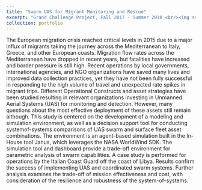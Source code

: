 ```yaml
---
title: "Swarm UAS for Migrant Monitoring and Rescue"
excerpt: "Grand Challenge Project, Fall 2017 - Summer 2018 <br/><img src='/images/swarm_animation.PNG'> <br/><img src='/images/swarm_vis.PNG'>"
collection: portfolio
---
```


The European migration crisis reached critical levels in 2015 due to a major influx of migrants taking the journey across the Mediterranean to Italy, Greece, and other European
coasts. Migration flow rates across the Mediterranean have dropped in recent years, but fatalities have increased and border pressure is still high. Recent operations by local governments,
international agencies, and NGO organizations have saved many lives and improved data collection practices, yet they have not been fully successful in responding to the high volume of
travel and unexpected rate spikes in migrant trips. Different Operational Constructs and asset
strategies have been studied resulting in relevant organizations investing in Unmanned Aerial
Systems (UAS) for monitoring and detection. However, many questions about the most effective
deployment of these assets still remain although. This study is centered on the development of a
modeling and simulation environment, as well as a decision support tool for conducting systemof-systems comparisons of UAS swarm and surface fleet asset combinations. The environment
is an agent-based simulation built in the In-House tool Janus, which leverages the NASA WorldWind SDK. The simulation tool and dashboard provide a trade-off environment for parametric
analysis of swarm capabilities. A case study is performed for operations by the Italian Coast
Guard off the coast of Libya. Results confirm the success of implementing UAS and coordinated
swarm systems. Further analysis examines the trade-off of mission effectiveness and cost, with
consideration of the resilience and robustness of the system-of-systems.